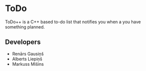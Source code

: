 # ToDo
ToDo++ is a C++ based to-do list that notifies you when a you have something planned.

## Developers
- Renārs Gausiņš
- Alberts Liepiņš
- Markuss Mišins